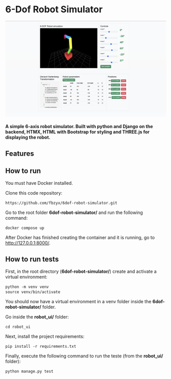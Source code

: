 # 6-Dof Robot Simulator

<img src="images/robot_ui.png"/>

#### A simple 6-axis robot simulator. Built with python and Django on the backend, HTMX, HTML with Bootstrap for styling and THREE.js for displaying the robot.


## Features

## How to run

You must have Docker installed.

Clone this code repository:
```
https://github.com/fbzyx/6dof-robot-simulator.git
```

Go to the root folder **6dof-robot-simulator/** and run the following command:

```
docker compose up
```

After Docker has finished creating the container and it is running, go to http://127.0.0.1:8000/.

## How to run tests

First, in the root directory (**6dof-robot-simulator/**) create and activate a virtual environment:
```
python -m venv venv 
source venv/bin/activate
```
You should now have a virtual environment in a venv folder inside the **6dof-robot-simulator/** folder.

Go inside the **robot_ui/** folder:
```
cd robot_ui
```
Next, install the project requirements:
```
pip install -r requirements.txt 
```
Finally, execute the following command to run the teste (from the **robot_ui/** folder):
```
python manage.py test
```